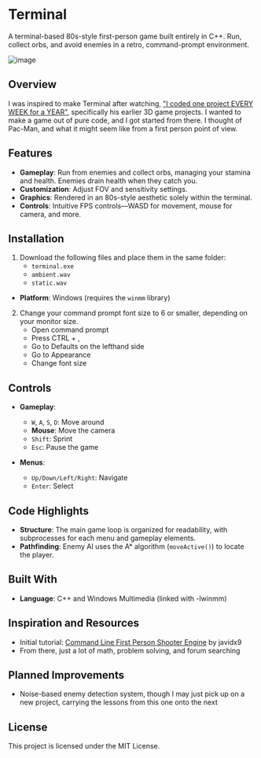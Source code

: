 # Terminal  

A terminal-based 80s-style first-person game built entirely in C++. Run, collect orbs, and avoid enemies in a retro, command-prompt environment. 

![image](https://github.com/user-attachments/assets/0dbf1e7e-5f0e-4044-b9da-35033c261432)

## Overview  

I was inspired to make Terminal after watching, ["I coded one project EVERY WEEK for a YEAR"](https://www.youtube.com/watch?v=nr8biZfSZ3Y), specifically his earlier 3D game projects. I wanted to make a game out of pure code, and I got started from there. I thought of Pac-Man, and what it might seem like from a first person point of view.
## Features  

- **Gameplay**: Run from enemies and collect orbs, managing your stamina and health. Enemies drain health when they catch you.  
- **Customization**: Adjust FOV and sensitivity settings.  
- **Graphics**: Rendered in an 80s-style aesthetic solely within the terminal.  
- **Controls**: Intuitive FPS controls—WASD for movement, mouse for camera, and more.  

## Installation  

1. Download the following files and place them in the same folder:  
   - `terminal.exe`  
   - `ambient.wav`  
   - `static.wav`
- **Platform**: Windows (requires the `winmm` library)

2. Change your command prompt font size to 6 or smaller, depending on your monitor size.
   - Open command prompt
   - Press CTRL + ,
   - Go to Defaults on the lefthand side
   - Go to Appearance
   - Change font size

## Controls  

- **Gameplay**:  
  - `W`, `A`, `S`, `D`: Move around  
  - **Mouse**: Move the camera  
  - `Shift`: Sprint  
  - `Esc`: Pause the game  

- **Menus**:  
  - `Up/Down/Left/Right`: Navigate  
  - `Enter`: Select  

## Code Highlights  

- **Structure**: The main game loop is organized for readability, with subprocesses for each menu and gameplay elements.  
- **Pathfinding**: Enemy AI uses the A* algorithm (`moveActive()`) to locate the player.  

## Built With  

- **Language**: C++ and Windows Multimedia (linked with -lwinmm)

## Inspiration and Resources  

- Initial tutorial: [Command Line First Person Shooter Engine](https://www.youtube.com/watch?v=xW8skO7MFYw) by javidx9
- From there, just a lot of math, problem solving, and forum searching

## Planned Improvements  

- Noise-based enemy detection system, though I may just pick up on a new project, carrying the lessons from this one onto the next

## License  

This project is licensed under the MIT License.  
